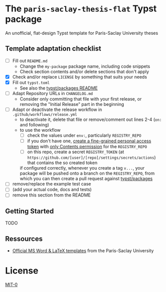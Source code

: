 # The `paris-saclay-thesis-flat` Typst package

An unofficial, flat-design Typst template for Paris-Saclay University theses 

## Template adaptation checklist

- [ ] Fill out `README.md`
  - Change the `my-package` package name, including code snippets
  - Check section contents and/or delete sections that don't apply
- [x] Check and/or replace `LICENSE` by something that suits your needs
- [x] Fill out `typst.toml`
  - See also the [typst/packages README](https://github.com/typst/packages/?tab=readme-ov-file#package-format)
- [ ] Adapt Repository URLs in `CHANGELOG.md`
  - Consider only committing that file with your first release, or removing the "Initial Release" part in the beginning
- [ ] Adapt or deactivate the release workflow in `.github/workflows/release.yml`
  - to deactivate it, delete that file or remove/comment out lines 2-4 (`on:` and following)
  - to use the workflow
    - [ ] check the values under `env:`, particularly `REGISTRY_REPO`
    - [ ] if you don't have one, [create a fine-grained personal access token](https://github.com/settings/tokens?type=beta) with [only Contents permission](https://stackoverflow.com/a/75116350/371191) for the `REGISTRY_REPO`
    - [ ] on this repo, create a secret `REGISTRY_TOKEN` (at `https://github.com/[user]/[repo]/settings/secrets/actions`) that contains the so created token

    if configured correctly, whenever you create a tag `v...`, your package will be pushed onto a branch on the `REGISTRY_REPO`, from which you can then create a pull request against [typst/packages](https://github.com/typst/packages/)
- [ ] remove/replace the example test case
- [ ] (add your actual code, docs and tests)
- [ ] remove this section from the README

## Getting Started

TODO

## Ressources

- [Official MS Word & LaTeX templates](https://www.universite-paris-saclay.fr/recherche/doctorat-et-hdr/le-guide-de-la-soutenance-de-doctorat#Ressources) from the Paris-Saclay University

# License

[MIT-0](./LICENSE)